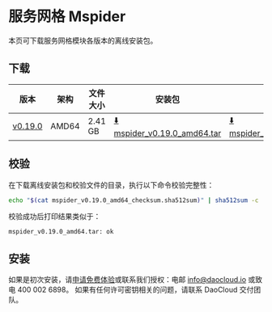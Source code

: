 # 服务网格 Mspider

本页可下载服务网格模块各版本的离线安装包。

## 下载

| 版本                                            | 架构 | 文件大小 | 安装包                                                                                                                             |  校验文件 | 更新日期      |
|-----------------------------------------------| ----- |-------- |---------------------------------------------------------------------------------------------------------------------------------| ---------- |-----------|
| [v0.19.0](../../mspider/intro/release-notes.md) | AMD64 | 2.41 GB | [:arrow_down: mspider_v0.19.0_amd64.tar](https://qiniu-download-public.daocloud.io/DaoCloud_Enterprise/mspider_v0.19-dev-41ddeb50_x86_64.tar) | [:arrow_down: mspider_v0.19.0_amd64_checksum.sha512sum](https://qiniu-download-public.daocloud.io/DaoCloud_Enterprise/mspider_v0.19-dev-41ddeb50_x86_64_checksum.sha512sum) | 2023-08-23 |

## 校验

在下载离线安装包和校验文件的目录，执行以下命令校验完整性：

```sh
echo "$(cat mspider_v0.19.0_amd64_checksum.sha512sum)" | sha512sum -c
```

校验成功后打印结果类似于：

```none
mspider_v0.19.0_amd64.tar: ok
```

## 安装

如果是初次安装，请[申请免费体验](../../dce/license0.md)或联系我们授权：电邮 info@daocloud.io 或致电 400 002 6898。
如果有任何许可密钥相关的问题，请联系 DaoCloud 交付团队。
